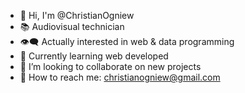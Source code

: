 - 👋 Hi, I'm @ChristianOgniew
- 📚 Audiovisual technician
- 👁️‍🗨️ Actually interested in web & data programming
- 🌱 Currently learning web developed
- 👯 I’m looking to collaborate on new projects
- 📧 How to reach me: christianogniew@gmail.com
